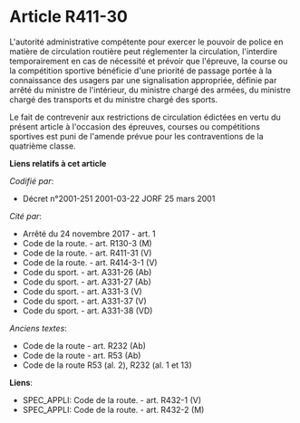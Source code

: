 # Article R411-30

L'autorité administrative compétente pour exercer le pouvoir de police en matière de circulation routière peut réglementer la
circulation, l'interdire temporairement en cas de nécessité et prévoir que l'épreuve, la course ou la compétition sportive
bénéficie d'une priorité de passage portée à la connaissance des usagers par une signalisation appropriée, définie par arrêté
du ministre de l'intérieur, du ministre chargé des armées, du ministre chargé des transports et du ministre chargé des
sports.

Le fait de contrevenir aux restrictions de circulation édictées en vertu du présent article à l'occasion des épreuves,
courses ou compétitions sportives est puni de l'amende prévue pour les contraventions de la quatrième classe.

**Liens relatifs à cet article**

_Codifié par_:

  - Décret n°2001-251 2001-03-22 JORF 25 mars 2001

_Cité par_:

  - Arrêté du 24 novembre 2017 - art. 1
  - Code de la route. - art. R130-3 (M)
  - Code de la route. - art. R411-31 (V)
  - Code de la route. - art. R414-3-1 (V)
  - Code du sport. - art. A331-26 (Ab)
  - Code du sport. - art. A331-27 (Ab)
  - Code du sport. - art. A331-3 (V)
  - Code du sport. - art. A331-37 (V)
  - Code du sport. - art. A331-38 (VD)

_Anciens textes_:

  - Code de la route - art. R232 (Ab)
  - Code de la route - art. R53 (Ab)
  - Code de la route R53 (al. 2), R232 (al. 1 et 13)

**Liens**:

  - SPEC_APPLI: Code de la route. - art. R432-1 (V)
  - SPEC_APPLI: Code de la route. - art. R432-2 (M)
